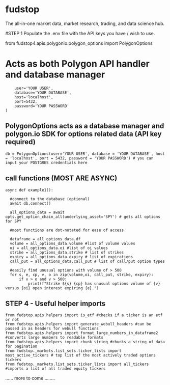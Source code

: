 # fudstop
The all-in-one market data, market research, trading, and data science hub.


#STEP 1
Populate the .env file with the API keys you have / wish to use.


from fudstop4.apis.polygonio.polygon_options import PolygonOptions

# Acts as both Polygon API handler and database manager
```db = PolygonOptions(
    user='YOUR USER',
    database='YOUR DATABASE',
    host='localhost',
    port=5432,
    password='YOUR PASSWORD'
)
```




## PolygonOptions acts as a database manager and polygon.io SDK for options related data (API key required)
```from fudstop4.apis.polygonio.polygon_options import PolygonOptions
db = PolygonOptions(user='YOUR USER', database = 'YOUR DATABASE', host = 'localhost', port = 5432, password = 'YOUR PASSWORD') # you can input your POSTGRES credentials here
```


## call functions (MOST ARE ASYNC)

```
async def example1():
  
  #connect to the database (optional)
  await db.connect()

  all_options_data = await opts.get_option_chain_all(underlying_asset='SPY') # gets all options for SPY

  #most functions are dot-notated for ease of access

  dataframe = all_options_data.df
  volume = all_options_data.volume #list of volume values
  oi = all_options_data.oi #list of oi values
  strike = all_options_data.strike # list of strikes
  expiry = all_options_data.expiry # list of expirations
  call_put = all_options_data.call_put # list of call/put option types

  #easily find unusual options with volume of > 500
  for s, e, cp, v, o in zip(volume,oi, call_put, strike, expiry):
      if v > o and v > 500:
          print(f"Strike ${s} {cp} has unusual options volume of {v} versus {oi} open interest expiring {e}.")
```


## STEP 4 - Useful helper imports
```
from fudstop.apis.helpers import is_etf #checks if a ticker is an etf or not
from fudstop.apis.helpers import generate_webull_headers #can be passed in as headers for webull functions
from fudstop.apis.helpers import format_large_numbers_in_dataframe2 #converts large numbers to readable formats
from fudstop.apis.helpers import chunk_string #chunks a string of data for pagination
from fudstop._markets.list_sets.ticker_lists import most_active_tickers # top list of the most actively traded options tickers
from fudstop._markets.list_sets.ticker_lists import all_tickers #imports a list of all traded equity tickers
```


...... more to come ........
         
 
